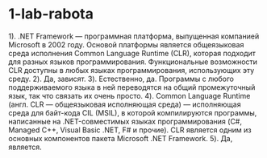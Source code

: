 # 1-lab-rabota
1). .NET Framework — программная платформа, выпущенная компанией Microsoft в 2002 году. Основой платформы является общеязыковая среда исполнения Common Language Runtime (CLR), которая подходит для разных языков программирования. Функциональные возможности CLR доступны в любых языках программирования, использующих эту среду. 2). Да, зависят. 3). Естественно, да. Программы с любого поддерживаемого языка в ней переводятся на общий промежуточный язык, так что связать их очень просто. 4). Common Language Runtime (англ. CLR — общеязыковая исполняющая среда) — исполняющая среда для байт-кода CIL (MSIL), в которой компилируются программы, написанные на .NET-совместимых языках программирования (C#, Managed C++, Visual Basic .NET, F# и прочие). CLR является одним из основных компонентов пакета Microsoft .NET Framework. 5). Да, является.
